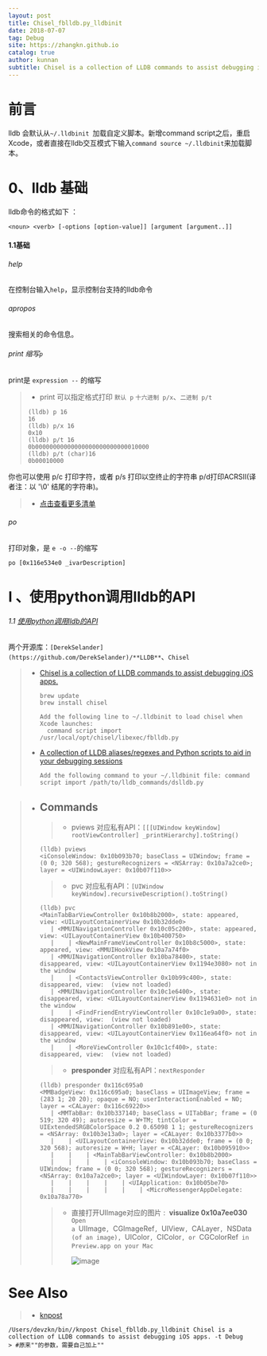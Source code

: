 ```yaml
---
layout: post
title: Chisel_fblldb.py_lldbinit
date: 2018-07-07
tag: Debug
site: https://zhangkn.github.io
catalog: true
author: kunnan
subtitle: Chisel is a collection of LLDB commands to assist debugging iOS apps.
---
```


# 前言



lldb 会默认从`~/.lldbinit `加载自定义脚本。新增command script之后，重启Xcode，或者直接在lldb交互模式下输入`command source ~/.lldbinit`来加载脚本。



# 0、lldb 基础 

lldb命令的格式如下 ：

```
<noun> <verb> [-options [option-value]] [argument [argument..]]
```

#### 1.1基础

###### *help*

在控制台输入`help`，显示控制台支持的lldb命令

###### apropos

搜索相关的命令信息。

###### *print* 缩写`p`

print是 `expression --` 的缩写

> - print 可以指定格式打印 `默认 p` `十六进制 p/x`、`二进制 p/t`
>
> ```
> (lldb) p 16
> 16
> (lldb) p/x 16
> 0x10
> (lldb) p/t 16
> 0b00000000000000000000000000010000
> (lldb) p/t (char)16
> 0b00010000
> ```

你也可以使用 p/c 打印字符，或者 p/s 打印以空终止的字符串  p/d打印ACRSII(译者注：以 '\0' 结尾的字符串)。

> - [点击查看更多清单](https://sourceware.org/gdb/onlinedocs/gdb/Output-Formats.html)

###### *po*

打印对象，是 `e -o --`的缩写

```
po [0x116e534e0 _ivarDescription]
```





#  I 、使用python调用lldb的API



###### 1.1 [使用python调用lldb的API](https://github.com/zhangkn/chisel)

两个开源库：`[DerekSelander](https://github.com/DerekSelander)/**LLDB**`、`Chisel`



> - [Chisel is a collection of LLDB commands to assist debugging iOS apps. ](https://github.com/zhangkn/chisel)
>
>   ```
>   brew update
>   brew install chisel
>   ```
>
>   ```
>   Add the following line to ~/.lldbinit to load chisel when Xcode launches:
>     command script import /usr/local/opt/chisel/libexec/fblldb.py
>   ```
>
>   
>
> - [A collection of LLDB aliases/regexes and Python scripts to aid in your debugging sessions ](https://github.com/DerekSelander/LLDB)
>
>   ```
>   Add the following command to your ~/.lldbinit file: command script import /path/to/lldb_commands/dslldb.py
>   ```
>
>   



> - ## Commands
>
>   > * pviews 对应私有API：`[[[UIWindow keyWindow] rootViewController] _printHierarchy].toString()`
>
>   ```
>   (lldb) pviews
>   <iConsoleWindow: 0x10b093b70; baseClass = UIWindow; frame = (0 0; 320 568); gestureRecognizers = <NSArray: 0x10a7a2ce0>; layer = <UIWindowLayer: 0x10b07f110>>
>   ```
>
>   > * pvc 对应私有API：`[UIWindow keyWindow].recursiveDescription().toString()`
>
>   ```
>   (lldb) pvc
>   <MainTabBarViewController 0x10b8b2000>, state: appeared, view: <UILayoutContainerView 0x10b32dde0>
>      | <MMUINavigationController 0x10c05c200>, state: appeared, view: <UILayoutContainerView 0x10b400750>
>      |    | <NewMainFrameViewController 0x10b8c5000>, state: appeared, view: <MMUIHookView 0x10a7a74f0>
>      | <MMUINavigationController 0x10ba78400>, state: disappeared, view: <UILayoutContainerView 0x1194e3080> not in the window
>      |    | <ContactsViewController 0x10b99c400>, state: disappeared, view:  (view not loaded)
>      | <MMUINavigationController 0x10c1e6400>, state: disappeared, view: <UILayoutContainerView 0x1194631e0> not in the window
>      |    | <FindFriendEntryViewController 0x10c1e9a00>, state: disappeared, view:  (view not loaded)
>      | <MMUINavigationController 0x10b891e00>, state: disappeared, view: <UILayoutContainerView 0x116ea64f0> not in the window
>      |    | <MoreViewController 0x10c1cf400>, state: disappeared, view:  (view not loaded)
>   ```
>
>   > * **presponder** 对应私有API：`nextResponder`
>
>   ```
>   (lldb) presponder 0x116c695a0
>   <MMBadgeView: 0x116c695a0; baseClass = UIImageView; frame = (283 1; 20 20); opaque = NO; userInteractionEnabled = NO; layer = <CALayer: 0x116c69220>>
>      | <MMTabBar: 0x10b337140; baseClass = UITabBar; frame = (0 519; 320 49); autoresize = W+TM; tintColor = UIExtendedSRGBColorSpace 0.2 0.65098 1 1; gestureRecognizers = <NSArray: 0x10b3e13a0>; layer = <CALayer: 0x10b3377b0>>
>      |    | <UILayoutContainerView: 0x10b32dde0; frame = (0 0; 320 568); autoresize = W+H; layer = <CALayer: 0x10b095910>>
>      |    |    | <MainTabBarViewController: 0x10b8b2000>
>      |    |    |    | <iConsoleWindow: 0x10b093b70; baseClass = UIWindow; frame = (0 0; 320 568); gestureRecognizers = <NSArray: 0x10a7a2ce0>; layer = <UIWindowLayer: 0x10b07f110>>
>      |    |    |    |    | <UIApplication: 0x10b05be70>
>      |    |    |    |    |    | <MicroMessengerAppDelegate: 0x10a78a770>
>   ```
>
>   > * 直接打开UIImage对应的图片 :  **visualize 0x10a7ee030**  `Open a `UIImage`, `CGImageRef`, `UIView`, `CALayer`, `NSData` (of an image), `UIColor`, `CIColor`, or `CGColorRef` in Preview.app on your Mac` 
>   >
>   >   ![image](https://wx4.sinaimg.cn/large/af39b376gy1ft15pjzimuj20l909baca.jpg)

# See Also 

>* [knpost](https://github.com/zhangkn/KNBin/blob/master/knpost) 
>
```
/Users/devzkn/bin//knpost Chisel_fblldb.py_lldbinit Chisel is a collection of LLDB commands to assist debugging iOS apps. -t Debug
> #原来""的参数，需要自己加上""
```

